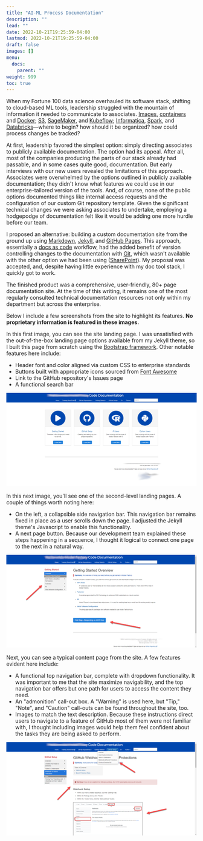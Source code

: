 ```yaml
---
title: "AI-ML Process Documentation"
description: ""
lead: ""
date: 2022-10-21T19:25:59-04:00
lastmod: 2022-10-21T19:25:59-04:00
draft: false
images: []
menu:
  docs:
    parent: ""
weight: 999
toc: true
---
```


When my Fortune 100 data science overhauled its software stack, shifting to cloud-based ML tools, leadership struggled with the mountain of information it needed to communicate to associates. [Images](https://www.techtarget.com/searchitoperations/definition/Docker-image), [containers](https://www.docker.com/resources/what-container/) and [Docker](https://en.wikipedia.org/wiki/Docker_(software)); [S3](https://aws.amazon.com/s3/), [SageMaker](https://aws.amazon.com/sagemaker/), and [Kubeflow](https://www.kubeflow.org/); [Informatica](https://www.informatica.com/products/cloud-integration.html), [Spark](https://spark.apache.org/), and [Databricks](https://www.databricks.com/)—where to begin? how should it be organized? how could process changes be tracked?

At first, leadership favored the simplest option: simply directing associates to publicly available documentation. The option had its appeal. After all, most of the companies producing the parts of our stack already had passable, and in some cases quite good, documentation. But early interviews with our new users revealed the limitations of this approach. Associates were overwhelmed by the options outlined in publicly available documentation; they didn't know what features we could use in our enterprise-tailored version of the tools. And, of course, none of the public options documented things like internal access requests and the configuration of our custom Git repository template. Given the significant technical changes we were asking associates to undertake, employing a hodgepodge of documentation felt like it would be adding one more hurdle before our team.

I proposed an alternative: building a custom documentation site from the ground up using [Markdown](https://www.markdownguide.org/), [Jekyll](https://jekyllrb.com/), and [GitHub Pages](https://pages.github.com/). This approach, essentially a [docs as code](https://www.writethedocs.org/guide/docs-as-code/) workflow, had the added benefit of version controlling changes to the documentation with [Git](https://git-scm.com/), which wasn't available with the other option we had been using ([SharePoint](https://www.microsoft.com/en-us/microsoft-365/sharepoint/collaboration)). My proposal was accepted, and, despite having little experience with my doc tool stack, I quickly got to work.

The finished product was a comprehensive, user-friendly, 80+ page documentation site. At the time of this writing, it remains one of the most regularly consulted technical documentation resources not only within my department but across the enterprise.

Below I include a few screenshots from the site to highlight its features. **No proprietary information is featured in these images.**

In this first image, you can see the site landing page. I was unsatisfied with the out-of-the-box landing page options available from my Jekyll theme, so I built this page from scratch using the [Bootstrap framework](https://getbootstrap.com/). Other notable features here include:

- Header font and color aligned via custom CSS to enterprise standards 
- Buttons built with appropriate icons sourced from [Font Awesome](https://fontawesome.com/icons)
- Link to the GitHub repository's Issues page
- A functional search bar

![Code Documentation site landing page](MFCD-landing-page-1.png)

In this next image, you'll see one of the second-level landing pages. A couple of things worth noting here:

- On the left, a collapsible side navigation bar. This navigation bar remains fixed in place as a user scrolls down the page. I adjusted the Jekyll theme's Javascript to enable this functionality.
- A next page button. Because our development team explained these steps happening in a sequence, I thought it logical to connect one page to the next in a natural way.

![Getting Started Landing Page](MFCD-getting-started-overview-1.png)

Next, you can see a typical content page from the site. A few  features evident here include:

- A functional top navigation bar, complete with dropdown functionality. It was important to me that the site maximize navigability, and the top navigation bar offers but one path for users to access the content they need.
- An "admonition" call-out box. A "Warning" is used here, but "Tip," "Note", and "Caution" call-outs can be found throughout the site, too.
- Images to match the text description. Because these instructions direct users to navigate to a feature of GitHub most of them were not familiar with, I thought including images would help them feel confident about the tasks they are being asked to perform.

![GitHub Webhooks Landing Page](MFCD-github-webhooks-1.png)

